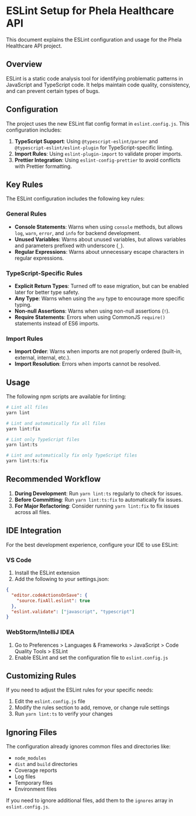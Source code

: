 # ESLint Setup for Phela Healthcare API

This document explains the ESLint configuration and usage for the Phela Healthcare API project.

## Overview

ESLint is a static code analysis tool for identifying problematic patterns in JavaScript and TypeScript code. It helps maintain code quality, consistency, and can prevent certain types of bugs.

## Configuration

The project uses the new ESLint flat config format in `eslint.config.js`. This configuration includes:

1. **TypeScript Support**: Using `@typescript-eslint/parser` and `@typescript-eslint/eslint-plugin` for TypeScript-specific linting.
2. **Import Rules**: Using `eslint-plugin-import` to validate proper imports.
3. **Prettier Integration**: Using `eslint-config-prettier` to avoid conflicts with Prettier formatting.

## Key Rules

The ESLint configuration includes the following key rules:

### General Rules
- **Console Statements**: Warns when using `console` methods, but allows `log`, `warn`, `error`, and `info` for backend development.
- **Unused Variables**: Warns about unused variables, but allows variables and parameters prefixed with underscore (`_`).
- **Regular Expressions**: Warns about unnecessary escape characters in regular expressions.

### TypeScript-Specific Rules
- **Explicit Return Types**: Turned off to ease migration, but can be enabled later for better type safety.
- **Any Type**: Warns when using the `any` type to encourage more specific typing.
- **Non-null Assertions**: Warns when using non-null assertions (`!`).
- **Require Statements**: Errors when using CommonJS `require()` statements instead of ES6 imports.

### Import Rules
- **Import Order**: Warns when imports are not properly ordered (built-in, external, internal, etc.).
- **Import Resolution**: Errors when imports cannot be resolved.

## Usage

The following npm scripts are available for linting:

```bash
# Lint all files
yarn lint

# Lint and automatically fix all files
yarn lint:fix

# Lint only TypeScript files
yarn lint:ts

# Lint and automatically fix only TypeScript files
yarn lint:ts:fix
```

## Recommended Workflow

1. **During Development**: Run `yarn lint:ts` regularly to check for issues.
2. **Before Committing**: Run `yarn lint:ts:fix` to automatically fix issues.
3. **For Major Refactoring**: Consider running `yarn lint:fix` to fix issues across all files.

## IDE Integration

For the best development experience, configure your IDE to use ESLint:

### VS Code
1. Install the ESLint extension
2. Add the following to your settings.json:
```json
{
  "editor.codeActionsOnSave": {
    "source.fixAll.eslint": true
  },
  "eslint.validate": ["javascript", "typescript"]
}
```

### WebStorm/IntelliJ IDEA
1. Go to Preferences > Languages & Frameworks > JavaScript > Code Quality Tools > ESLint
2. Enable ESLint and set the configuration file to `eslint.config.js`

## Customizing Rules

If you need to adjust the ESLint rules for your specific needs:

1. Edit the `eslint.config.js` file
2. Modify the rules section to add, remove, or change rule settings
3. Run `yarn lint:ts` to verify your changes

## Ignoring Files

The configuration already ignores common files and directories like:
- `node_modules`
- `dist` and `build` directories
- Coverage reports
- Log files
- Temporary files
- Environment files

If you need to ignore additional files, add them to the `ignores` array in `eslint.config.js`.